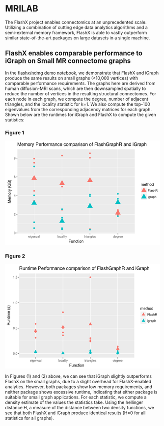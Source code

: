 # MRILAB

The FlashX project enables connectomics at an unprecedented scale. Utilizing a combination of cutting edge data analytics algorithms and a semi-external memory framework, FlashX is able to vastly outperform similar state-of-the-art packages on large datasets in a single machine. 

## FlashX enables comparable performance to iGraph on Small MR connectome graphs

In the [flashx/ndmg demo notebook](http://awesomer.cs.jhu.edu:8000/notebooks/flashx-igraph_ndmg_demo_notebook.ipynb), we demonstrate that FlashX and iGraph produce the same results on small graphs (<10,000 vertices) with comparable performance requirements. The graphs here are derived from human diffusion-MRI scans, which are then downsampled spatially to reduce the number of vertices in the resulting structural connectomes. For each node in each graph, we compute the degree, number of adjacent triangles, and the locality statistic for k=1. We also compute the top-100 eigenvalues from the corresponding adjacency matrices for each graph. Shown below are the runtimes for iGraph and FlashX to compute the given statistics:

### Figure 1
![Figure 1](img/demo/mem_fgr_vs_igraph.png)

### Figure 2
![Figure 2](img/demo/runtime_fgr_vs_igraph.png)

In Figures (1) and (2) above, we can see that iGraph slightly outperforms FlashX on the small graphs, due to a slight overhead for FlashX-enabled analytics. However, both packages show low memory requirements, and neither package shows excessive runtime, indicating that either package is suitable for small graph applications. For each statistic, we compute a density estimate of the values the statistics take. Using the hellinger distance H, a measure of the distance between two density functions, we see that both FlashX and iGraph produce identical results (H=0 for all statistics for all graphs). 
